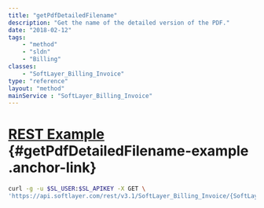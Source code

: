 ```yaml
---
title: "getPdfDetailedFilename"
description: "Get the name of the detailed version of the PDF."
date: "2018-02-12"
tags:
    - "method"
    - "sldn"
    - "Billing"
classes:
    - "SoftLayer_Billing_Invoice"
type: "reference"
layout: "method"
mainService : "SoftLayer_Billing_Invoice"
---
```


# [REST Example](#getPdfDetailedFilename-example) <a href="/article/rest/"><i class="fas fa-question"></i></a> {#getPdfDetailedFilename-example .anchor-link} 
```bash
curl -g -u $SL_USER:$SL_APIKEY -X GET \
'https://api.softlayer.com/rest/v3.1/SoftLayer_Billing_Invoice/{SoftLayer_Billing_InvoiceID}/getPdfDetailedFilename'
```
